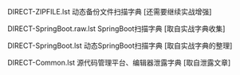 DIRECT-ZIPFILE.lst  动态备份文件扫描字典  [还需要继续实战增强]

DIRECT-SpringBoot.raw.lst   SpringBoot扫描字典  [取自实战字典收集]

DIRECT-SpringBoot.lst  动态SpringBoot扫描字典  [取自实战字典的整理]

DIRECT-Common.lst 源代码管理平台、编辑器泄露字典  [取自泄露文章]